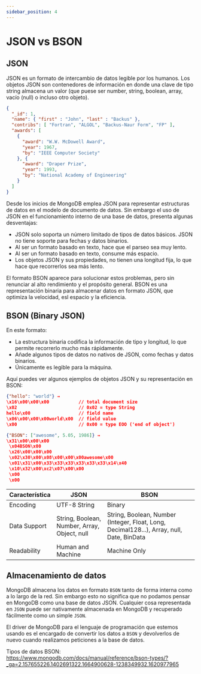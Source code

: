 ```yaml
---
sidebar_position: 4
---
```


# JSON vs BSON

## JSON

JSON es un formato de intercambio de datos legible por los humanos. Los objetos JSON son contenedores de información en donde una clave de tipo string almacena un valor (que puese ser number, string, boolean, array, vacío (null) o incluso otro objeto).

```json
{
  "_id": 1,
  "name": { "first" : "John", "last" : "Backus" },
  "contribs": [ "Fortran", "ALGOL", "Backus-Naur Form", "FP" ],
  "awards": [
    {
      "award": "W.W. McDowell Award",
      "year": 1967,
      "by": "IEEE Computer Society"
    }, {
      "award": "Draper Prize",
      "year": 1993,
      "by": "National Academy of Engineering"
    }
  ]
}
```

Desde los inicios de MongoDB emplea JSON para representar estructuras de datos en el modelo de documento de datos. Sin embargo el uso de JSON en el funcionamiento interno de una base de datos, presenta algunas desventajas:
- JSON solo soporta un número limitado de tipos de datos básicos. JSON no tiene soporte para fechas y datos binarios.
- Al ser un formato basado en texto, hace que el parseo sea muy lento.
- Al ser un formato basado en texto, consume más espacio.
- Los objetos JSON y sus propiedades, no tienen una longitud fija, lo que hace que recorrerlos sea más lento.

El formato BSON aparece para solucionar estos problemas, pero sin renunciar al alto rendimiento y el propósito general. BSON es una representación binaria para almacenar datos en formato JSON, que optimiza la velocidad, esl espacio y la eficiencia.

## BSON (Binary JSON)

En este formato:
- La estructura binaria codifica la información de tipo y longitud, lo que permite recorrerlo mucho más rápidamente. 
- Añade algunos tipos de datos no nativos de JSON, como fechas y datos binarios.
- Únicamente es legible para la máquina.

Aquí puedes ver algunos ejemplos de objetos JSON y su representación en BSON:

```json
{"hello": "world"} →
\x16\x00\x00\x00           // total document size
\x02                       // 0x02 = type String
hello\x00                  // field name
\x06\x00\x00\x00world\x00  // field value
\x00                       // 0x00 = type EOO ('end of object')
```

```json
{"BSON": ["awesome", 5.05, 1986]} →
\x31\x00\x00\x00
 \x04BSON\x00
 \x26\x00\x00\x00
 \x02\x30\x00\x08\x00\x00\x00awesome\x00
 \x01\x31\x00\x33\x33\x33\x33\x33\x33\x14\x40
 \x10\x32\x00\xc2\x07\x00\x00
 \x00
 \x00
```


| Característica     | JSON                                          | BSON                                                                                 |
|--------------------|-----------------------------------------------|--------------------------------------------------------------------------------------|
| Encoding           | UTF-8 String                                  | Binary                                                                               |
| Data Support       | String, Boolean, Number, Array, Object, null  | String, Boolean, Number (Integer, Float, Long, Decimal128...), Array, null, Date, BinData |
| Readability        | Human and Machine                             | Machine Only                                                                         |

## Almacenamiento de datos

MongoDB almacena los datos en formato `BSON` tanto de forma interna como a lo largo de la red. Sin embargo esto no significa que no podamos pensar en MongoDB como una base de datos JSON. Cualquier cosa representada en `JSON` puede ser nativamente almacenada en MongoDB y recuperado fácilmente como un simple `JSON`.

El driver de MongoDB para el lenguaje de programación que estemos usando es el encargado de convertir los datos a `BSON` y devolverlos de nuevo cuando realizamos peticiones a la base de datos.

Tipos de datos BSON: https://www.mongodb.com/docs/manual/reference/bson-types/?_ga=2.157655226.1402691322.1664900628-1238349932.1620977965